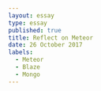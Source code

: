 ```yaml
---
layout: essay
type: essay
published: true
title: Reflect on Meteor
date: 26 October 2017
labels:
  - Meteor
  - Blaze
  - Mongo
---
```


